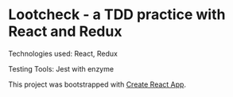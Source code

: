 # Lootcheck - a TDD practice with React and Redux

Technologies used:
React, Redux

Testing Tools:
Jest with enzyme

This project was bootstrapped with [Create React App](https://github.com/facebookincubator/create-react-app).